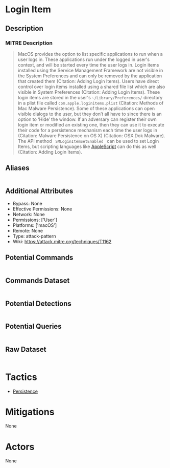
# Login Item

## Description

### MITRE Description

> MacOS provides the option to list specific applications to run when a user logs in. These applications run under the logged in user's context, and will be started every time the user logs in. Login items installed using the Service Management Framework are not visible in the System Preferences and can only be removed by the application that created them (Citation: Adding Login Items). Users have direct control over login items installed using a shared file list which are also visible in System Preferences (Citation: Adding Login Items). These login items are stored in the user's <code>~/Library/Preferences/</code> directory in a plist file called <code>com.apple.loginitems.plist</code> (Citation: Methods of Mac Malware Persistence). Some of these applications can open visible dialogs to the user, but they don’t all have to since there is an option to ‘Hide’ the window. If an adversary can register their own login item or modified an existing one, then they can use it to execute their code for a persistence mechanism each time the user logs in (Citation: Malware Persistence on OS X) (Citation: OSX.Dok Malware). The API method <code> SMLoginItemSetEnabled </code> can be used to set Login Items, but scripting languages like [AppleScript](https://attack.mitre.org/techniques/T1155) can do this as well  (Citation: Adding Login Items).

## Aliases

```

```

## Additional Attributes

* Bypass: None
* Effective Permissions: None
* Network: None
* Permissions: ['User']
* Platforms: ['macOS']
* Remote: None
* Type: attack-pattern
* Wiki: https://attack.mitre.org/techniques/T1162

## Potential Commands

```

```

## Commands Dataset

```

```

## Potential Detections

```json

```

## Potential Queries

```json

```

## Raw Dataset

```json

```

# Tactics


* [Persistence](../tactics/Persistence.md)


# Mitigations

None

# Actors

None
